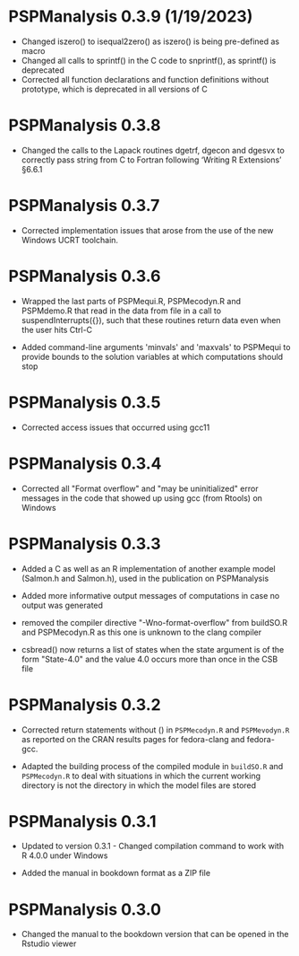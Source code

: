 # PSPManalysis 0.3.9 (1/19/2023)

* Changed iszero() to isequal2zero() as iszero() is being pre-defined as macro 
* Changed all calls to sprintf() in the C code to snprintf(), as sprintf() is deprecated
* Corrected all function declarations and function definitions without prototype, which is deprecated in all versions of C

# PSPManalysis 0.3.8

* Changed the calls to the Lapack routines dgetrf, dgecon and dgesvx to correctly pass string from C to Fortran following ‘Writing R Extensions’ §6.6.1

# PSPManalysis 0.3.7

* Corrected implementation issues that arose from the use of the new Windows UCRT toolchain.

# PSPManalysis 0.3.6

* Wrapped the last parts of PSPMequi.R, PSPMecodyn.R and PSPMdemo.R that read in the data from file in a call to suspendInterrupts({}), such that these routines return data even when the user hits Ctrl-C

* Added command-line arguments 'minvals' and 'maxvals' to PSPMequi to provide bounds to the solution variables at which computations should stop

# PSPManalysis 0.3.5

* Corrected access issues that occurred using gcc11

# PSPManalysis 0.3.4

* Corrected all "Format overflow" and "may be uninitialized" error messages in the code that showed up using gcc (from Rtools) on Windows

# PSPManalysis 0.3.3

* Added a C as well as an R implementation of another example model (Salmon.h and Salmon.h), used in the publication on PSPManalysis

* Added more informative output messages of computations in case no output was generated

* removed the compiler directive "-Wno-format-overflow" from buildSO.R and PSPMecodyn.R as this one is unknown to the clang compiler

* csbread() now returns a list of states when the state argument is of the form "State-4.0" and the value 4.0 occurs more than once in the CSB file

# PSPManalysis 0.3.2

* Corrected return statements without () in `PSPMecodyn.R` and `PSPMevodyn.R` as reported on the CRAN results pages for fedora-clang and fedora-gcc.

* Adapted the building process of the compiled module in `buildSO.R` and `PSPMecodyn.R` to deal with situations in which the current working directory is not the directory in which the model files are stored	

# PSPManalysis 0.3.1

* Updated to version 0.3.1 - Changed compilation command to work with R 4.0.0 under Windows

* Added the manual in bookdown format as a ZIP file 

# PSPManalysis 0.3.0

* Changed the manual to the bookdown version that can be opened in the Rstudio viewer	






